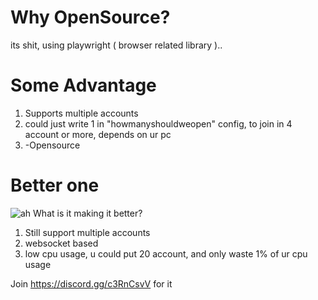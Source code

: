 # Why OpenSource?
its shit, using playwright ( browser related library )..

# Some Advantage 
1. Supports multiple accounts
2.  could just write 1 in "howmanyshouldweopen" config, to join in 4 account or more, depends on ur pc
3.  -Opensource

# Better one
![ah](https://github.com/subandi123/rblxwild-rain-joiner-OPEN-SOURCE-free-/assets/74751653/cf17cfe8-9a77-4936-bdf3-95e2e6220909)
What is it making it better?
1. Still support multiple accounts
2. websocket based
3. low cpu usage, u could put 20 account, and only waste 1% of ur cpu usage

Join https://discord.gg/c3RnCsvV for it
